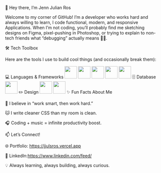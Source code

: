 👋 Hey there, I’m Jenn Julian Ros

Welcome to my corner of GitHub! I’m a developer who works hard and always willing to learn, I code functional, modern, and responsive Applications.
When I’m not coding, you’ll probably find me sketching designs on Figma, pixel-pushing in Photoshop, or trying to explain to non-tech friends what “debugging” actually means 🐛🔦.

🛠️ Tech Toolbox

Here are the tools I use to build cool things (and occasionally break them):

💻 Languages & Frameworks
<img src="https://cdn.jsdelivr.net/gh/devicons/devicon/icons/php/php-original.svg" width="40" height="40"/> <img src="https://cdn.jsdelivr.net/gh/devicons/devicon/icons/react/react-original.svg" width="40" height="40"/> <img src="https://cdn.jsdelivr.net/gh/devicons/devicon/icons/javascript/javascript-original.svg" width="40" height="40"/> <img src="https://cdn.jsdelivr.net/gh/devicons/devicon/icons/html5/html5-original.svg" width="40" height="40"/> <img src="https://cdn.jsdelivr.net/gh/devicons/devicon/icons/css3/css3-original.svg" width="40" height="40"/>
🗄️ Database
<img src="https://cdn.jsdelivr.net/gh/devicons/devicon/icons/mysql/mysql-original.svg" width="40" height="40"/>
✏️ Design
<img src="https://cdn.jsdelivr.net/gh/devicons/devicon/icons/figma/figma-original.svg" width="40" height="40"/> <img src="https://cdn.jsdelivr.net/gh/devicons/devicon/icons/photoshop/photoshop-plain.svg" width="40" height="40"/>
✨ Fun Facts About Me

🚀 I believe in “work smart, then work hard.”

🐱 I write cleaner CSS than my room is clean.

🎧 Coding + music = infinite productivity boost.

📫 Let’s Connect!

🌐 Portfolio: https://jjulsros.vercel.app

💼 LinkedIn:https://www.linkedin.com/feed/

💡 Always learning, always building, always curious.
